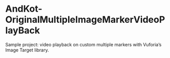# AndKot-OriginalMultipleImageMarkerVideoPlayBack
Sample project: video playback on custom multiple markers with Vuforia’s Image Target library.
